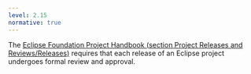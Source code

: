 ```yaml
---
level: 2.15
normative: true
---
```


The [Eclipse Foundation Project Handbook (section Project Releases and Reviews/Releases)](https://www.eclipse.org/projects/handbook/#release-releases) requires that each release of an Eclipse project undergoes formal review and approval.
